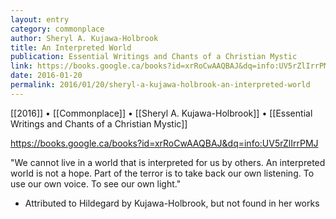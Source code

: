 ```yaml
---
layout: entry
category: commonplace
author: Sheryl A. Kujawa-Holbrook
title: An Interpreted World
publication: Essential Writings and Chants of a Christian Mystic
link: https://books.google.ca/books?id=xrRoCwAAQBAJ&dq=info:UV5rZlIrrPMJ
date: 2016-01-20
permalink: 2016/01/20/sheryl-a-kujawa-holbrook-an-interpreted-world
---
```


[[2016]] • [[Commonplace]] • [[Sheryl A. Kujawa-Holbrook]] • [[Essential Writings and Chants of a Christian Mystic]]

https://books.google.ca/books?id=xrRoCwAAQBAJ&dq=info:UV5rZlIrrPMJ

"We cannot live in a world that is interpreted for us by others. An interpreted world is not a hope. Part of the terror is to take back our own listening. To use our own voice. To see our own light."

- Attributed to Hildegard by Kujawa-Holbrook, but not found in her works